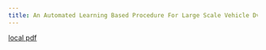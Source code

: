 ```yaml
---
title: An Automated Learning Based Procedure For Large Scale Vehicle Dvnamics Moding On Baidu Apollo Platform
---
```


[local pdf](../../../pdfs/an-automated-learning-based-procedure-for-large-scale-vehicle-dvnamics-moding-on-baidu-apollo-platform.pdf)
